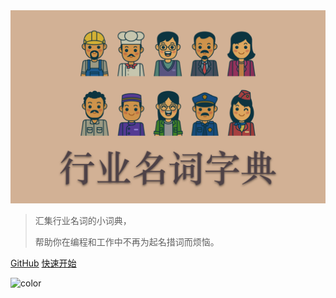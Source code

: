 
<a href="/">
    <img src="_media/logo.png" width="525"/>
</a>

> 汇集行业名词的小词典，
>
> 帮助你在编程和工作中不再为起名措词而烦恼。

[GitHub](https://github.com/biezhi/industry-glossary)
[快速开始](#通用术语)


![color](#d1b197)

